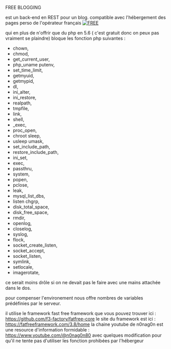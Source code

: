
FREE BLOGGING

est un back-end en REST pour un blog.
compatible avec l'hébergement des pages perso de l'opérateur français [![FREE](https://www.free.fr/freebox/)](https://www.free.fr/freebox/assets/images/logo.png)

qui en plus de n'offrir que du php en 5.6 ( c'est gratuit donc on peux pas vraiment se plaindre)
bloque les fonction php suivantes : 

* chown,
* chmod,
* get_current_user,
* php_uname putenv,
* set_time_limit,
* getmyuid,
* getmypid,
* dl,
* ini_alter,
* ini_restore,
* realpath,
* tmpfile,
* link,
* shell,
* _exec,
* proc_open,
* chroot sleep,
* usleep umask,
* set_include_path,
* restore_include_path,
* ini_set,
* exec,
* passthru,
* system,
* popen,
* pclose,
* leak,
* mysql_list_dbs,
* listen chgrp,
* disk_total_space,
* disk_free_space,
* rmdir,
* openlog,
* closelog,
* syslog,
* flock,
* socket_create_listen,
* socket_accept,
* socket_listen,
* symlink,
* setlocale,
* imagerotate,

ce serait moins drôle si on ne devait pas le faire avec une mains attachée dans le dos.

pour compenser l'environement nous offre nombres de variables prédéfinies par le serveur.

il utilise le framework fast free framework que vous pouvez trouver ici :
 https://github.com/f3-factory/fatfree-core
le site du framework est ici :
https://fatfreeframework.com/3.8/home 
la chaine youtube de n0nag0n est une resource d'information formidable :
https://www.youtube.com/@n0nag0n80
avec quelques modification pour qu'il ne tente pas d'utiliser les fonction prohibées par l'hébergeur